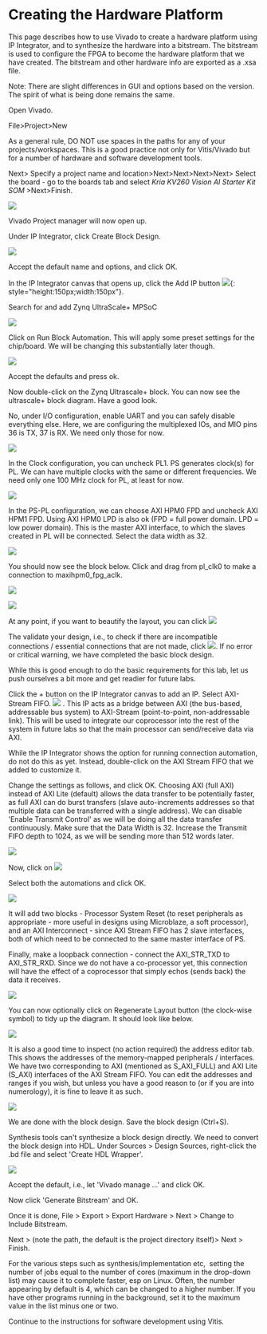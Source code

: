 # Creating the Hardware Platform

This page describes how to use Vivado to create a hardware platform using IP Integrator, and to synthesize the hardware into a bitstream. The bitstream is used to configure the FPGA to become the hardware platform that we have created. The bitstream and other hardware info are exported as a .xsa file.

Note: There are slight differences in GUI and options based on the version. The spirit of what is being done remains the same.

Open Vivado.

File>Project>New

As a general rule, DO NOT use spaces in the paths for any of your projects/workspaces. This is a good practice not only for Vitis/Vivado but for a number of hardware and software development tools.

Next> Specify a project name and location>Next>Next>Next>Next> Select the board - go to the boards tab and select _Kria KV260 Vision AI Starter Kit SOM_ >Next>Finish.

![](2_HW_Platform/image-53f27b35-da1e-4401-94f4-e1e6f0a6cd42.png)

Vivado Project manager will now open up.

Under IP Integrator, click Create Block Design.

![](2_HW_Platform/image-8b6fc968-dc4a-4a11-98e3-8709db5aea21.png)

Accept the default name and options, and click OK.

In the IP Integrator canvas that opens up, click the Add IP button ![](2_HW_Platform/image-720b68f3-683f-4172-8913-11078bf51624.png){: style="height:150px;width:150px"}.

Search for and add Zynq UltraScale+ MPSoC

![](2_HW_Platform/image-7e95ae81-c815-451a-b2a4-bd3e08512409.png)

Click on Run Block Automation. This will apply some preset settings for the chip/board. We will be changing this substantially later though.

![](2_HW_Platform/image-e3e81235-19d2-4727-93fd-ea15b0648f94.png)

Accept the defaults and press ok.

Now double-click on the Zynq Ultrascale+ block. You can now see the ultrascale+ block diagram. Have a good look.

No, under I/O configuration, enable UART and you can safely disable everything else. Here, we are configuring the multiplexed IOs, and MIO pins 36 is TX, 37 is RX. We need only those for now.

![](2_HW_Platform/image-1097b849-a084-4b21-beab-b69250623575.png)

In the Clock configuration, you can uncheck PL1. PS generates clock(s) for PL. We can have multiple clocks with the same or different frequencies. We need only one 100 MHz clock for PL, at least for now.

![](2_HW_Platform/image-51d05426-f83f-4968-9b88-77e1a381d58e.png)

In the PS-PL configuration, we can choose AXI HPM0 FPD and uncheck AXI HPM1 FPD. Using AXI HPM0 LPD is also ok (FPD = full power domain. LPD = low power domain). This is the master AXI interface, to which the slaves created in PL will be connected. Select the data width as 32.

![](2_HW_Platform/image-60ea203c-df1d-4b46-b97a-efed3e345936.png)

You should now see the block below. Click and drag from pl\_clk0 to make a connection to maxihpm0\_fpg\_aclk.

![](2_HW_Platform/image-92ca3ac3-516b-40af-8107-e9be6e077eca.png)

![](2_HW_Platform/image-29389a4d-2e5d-42f5-9cdc-8cf97d034d91.png)

At any point, if you want to beautify the layout, you can click ![](2_HW_Platform/image-f275af6d-6f12-4ca3-8dc8-3019a45c0fd3.png)

The validate your design, i.e., to check if there are incompatible connections / essential connections that are not made, click ![](2_HW_Platform/image-0f244179-cc3c-47cc-ac5f-3931d45460fc.png). If no error or critical warning, we have completed the basic block design.

While this is good enough to do the basic requirements for this lab, let us push ourselves a bit more and get readier for future labs.

Click the + button on the IP Integrator canvas to add an IP. Select AXI-Stream FIFO. ![](2_HW_Platform/image-7bf91aa5-2f4d-4cf5-ab81-a80f8805119e.png) . This IP acts as a bridge between AXI (the bus-based, addressable bus system) to AXI-Stream (point-to-point, non-addressable link). This will be used to integrate our coprocessor into the rest of the system in future labs so that the main processor can send/receive data via AXI. 

While the IP Integrator shows the option for running connection automation, do not do this as yet. Instead, double-click on the AXI Stream FIFO that we added to customize it.

Change the settings as follows, and click OK. Choosing AXI (full AXI) instead of AXI Lite (default) allows the data transfer to be potentially faster, as full AXI can do burst transfers (slave auto-increments addresses so that multiple data can be transferred with a single address). We can disable 'Enable Transmit Control' as we will be doing all the data transfer continuously. Make sure that the Data Width is 32. Increase the Transmit FIFO depth to 1024, as we will be sending more than 512 words later.

![](2_HW_Platform/image-0eedde7a-d9bc-4c68-8686-509eaf919f54.png)

Now, click on ![](2_HW_Platform/image-0becaecd-02b6-4c5b-9082-9509979e895f.png)

Select both the automations and click OK. 

![](2_HW_Platform/image-202fd728-8df7-444b-be4f-b245ac9e0b98.png)

It will add two blocks - Processor System Reset (to reset peripherals as appropriate - more useful in designs using Microblaze, a soft processor), and an AXI Interconnect - since AXI Stream FIFO has 2 slave interfaces, both of which need to be connected to the same master interface of PS.

Finally, make a loopback connection - connect the AXI\_STR\_TXD to AXI\_STR\_RXD. Since we do not have a co-processor yet, this connection will have the effect of a coprocessor that simply echos (sends back) the data it receives.

![](2_HW_Platform/image-71e96a03-8315-4f5a-ad53-2fbf78e1d8da.png)

You can now optionally click on Regenerate Layout button (the clock-wise symbol) to tidy up the diagram. It should look like below.

![](2_HW_Platform/image-83ed6c64-ee32-4b4b-92c1-7270c79db2f3.png)

It is also a good time to inspect (no action required) the address editor tab. This shows the addresses of the memory-mapped peripherals / interfaces. We have two corresponding to AXI (mentioned as S\_AXI\_FULL) and AXI Lite (S\_AXI) interfaces of the AXI Stream FIFO. You can edit the addresses and ranges if you wish, but unless you have a good reason to (or if you are into numerology), it is fine to leave it as such.

![](2_HW_Platform/image-e365250c-832d-4c29-8c77-405d8cf5710e.png)

We are done with the block design. Save the block design (Ctrl+S).

Synthesis tools can't synthesize a block design directly. We need to convert the block design into HDL. Under Sources > Design Sources, right-click the .bd file and select 'Create HDL Wrapper'. 

![](2_HW_Platform/image-c898cdb2-83ba-495a-9b6d-4faad71d37ee.png)

Accept the default, i.e., let 'Vivado manage ...' and click OK.

Now click 'Generate Bitstream' and OK.

Once it is done, File > Export > Export Hardware > Next > Change to Include Bitstream.

Next > (note the path, the default is the project directory itself)> Next > Finish.

For the various steps such as synthesis/implementation etc,  setting the number of jobs equal to the number of cores (maximum in the drop-down list) may cause it to complete faster, esp on Linux. Often, the number appearing by default is 4, which can be changed to a higher number. If you have other programs running in the background, set it to the maximum value in the list minus one or two.

Continue to the instructions for software development using Vitis.
